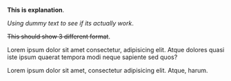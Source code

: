 **This is explanation**.

*Using dummy text to see if its actually work*.

~~This should show 3 different format~~.

Lorem ipsum dolor sit amet consectetur, adipisicing elit. Atque dolores quasi iste ipsum quaerat tempora modi neque sapiente sed quos?

Lorem ipsum dolor sit amet, consectetur adipisicing elit. Atque, harum.